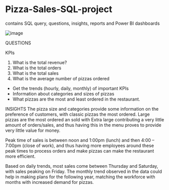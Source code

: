 # Pizza-Sales-SQL-project
contains SQL query, questions, insights, reports and Power BI dashboards 

![image](https://github.com/Orinamhe/Pizza-Sales-SQL-project/assets/153821560/6005d513-2e83-4ba9-b373-8300ed236b44)


QUESTIONS

KPIs
1.	What is the total revenue?
2.	What is the total orders
3.	What is the total sales
4.	What is the average number of pizzas ordered


- Get the trends (hourly, daily, monthly) of important KPIs
- Information about categories and sizes of pizzas 
- What pizzas are the most and least ordered in the restaurant.

INSIGHTS
The pizza size and categories provide some information on the preference of customers, with classic pizzas the most ordered. Large pizzas are the most ordered an sold with Extra large contributing a very little amount of orders/sales, and thus having this in the menu proves to provide very little value for money.

Peak time of sales is between noon and 1:00pm (lunch) and then 4:00 – 7:00pm (close of work), and thus having more employees around these peak times to process orders and make pizzas can make the restaurant more efficient.

Based on daily trends, most sales come between Thursday and Saturday, with sales peaking on Friday. The monthly trend observed in the data could help in making plans for the following year, matching the workforce with months with increased demand for pizzas.


